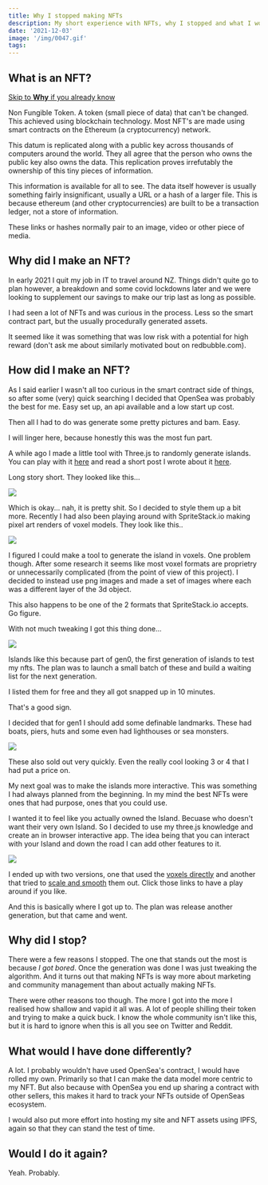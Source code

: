 ```yaml
---
title: Why I stopped making NFTs
description: My short experience with NFTs, why I stopped and what I would do differently next time.
date: '2021-12-03'
image: '/img/0047.gif'
tags: 
---
```


## What is an NFT?

[Skip to **Why** if you already know](#skip)

Non Fungible Token. A token (small piece of data) that can't be changed. This achieved using blockchain technology. Most NFT's are made using smart contracts on the Ethereum (a cryptocurrency) network.

This datum is replicated along with a public key across thousands of computers around the world. They all agree that the person who owns the public key also owns the data. This replication proves irrefutably the ownership of this tiny pieces of information.

This information is available for all to see. The data itself however is usually something fairly insignificant, usually a URL or a hash of a larger file. This is because ethereum (and other cryptocurrencies) are built to be a transaction ledger, not a store of information.

These links or hashes normally pair to an image, video or other piece of media.

<div id="skip">

## Why did I make an NFT?

In early 2021 I quit my job in IT to travel around NZ. Things didn't quite go to plan however, a breakdown and some covid lockdowns later and we were looking to supplement our savings to make our trip last as long as possible.

I had seen a lot of NFTs and was curious in the process. Less so the smart contract part, but the usually procedurally generated assets.

It seemed like it was something that was low risk with a potential for high reward (don't ask me about similarly motivated bout on redbubble.com).

## How did I make an NFT?

As I said earlier I wasn't all too curious in the smart contract side of things, so after some (very) quick searching I decided that OpenSea was probably the best for me. Easy set up, an api available and a low start up cost.

Then all I had to do was generate some pretty pictures and bam. Easy.

I will linger here, because honestly this was the most fun part.

A while ago I made a little tool with Three.js to randomly generate islands. You can play with it [here](https://foopod.github.io/island/) and read a short post I wrote about it [here](https://jonoshields.com/post/island/).

Long story short. They looked like this...

![](/img/island5.png)

Which is okay... nah, it is pretty shit. So I decided to style them up a bit more. Recently I had also been playing around with SpriteStack.io making pixel art renders of voxel models. They look like this..

![](/img/van_3d.gif)


I figured I could make a tool to generate the island in voxels. One problem though. After some research it seems like most voxel formats are proprietry or unnecessarily complicated (from the point of view of this project). I decided to instead use png images and made a set of images where each was a different layer of the 3d object.

This also happens to be one of the 2 formats that SpriteStack.io accepts. Go figure.

With not much tweaking I got this thing done...

![](/img/island01.gif)

Islands like this because part of gen0, the first generation of islands to test my nfts. The plan was to launch a small batch of these and build a waiting list for the next generation.

I listed them for free and they all got snapped up in 10 minutes.

That's a good sign.

I decided that for gen1 I should add some definable landmarks. These had boats, piers, huts and some even had lighthouses or sea monsters.

![](/img/0047.gif)

These also sold out very quickly. Even the really cool looking 3 or 4 that I had put a price on.

My next goal was to make the islands more interactive. This was something I had always planned from the beginning. In my mind the best NFTs were ones that had purpose, ones that you could use.

I wanted it to feel like you actually owned the Island. Becuase who doesn't want their very own Island. So I decided to use my three.js knowledge and create an in browser interactive app. The idea being that you can interact with your Island and down the road I can add other features to it.

![](/img/island-app.png)

I ended up with two versions, one that used the [voxels directly](https://island.engineer/example) and another that tried to [scale and smooth](https://island.engineer/example_v2) them out. Click those links to have a play around if you like.

And this is basically where I got up to. The plan was release another generation, but that came and went.

## Why did I stop?

There were a few reasons I stopped. The one that stands out the most is because *I got bored*. Once the generation was done I was just tweaking the algorithm. And it turns out that making NFTs is way more about marketing and community management than about actually making NFTs.

There were other reasons too though. The more I got into the more I realised how shallow and vapid it all was. A lot of people shilling their token and trying to make a quick buck. I know the whole community isn't like this, but it is hard to ignore when this is all you see on Twitter and Reddit.

## What would I have done differently?

A lot. I probably wouldn't have used OpenSea's contract, I would have rolled my own. Primarily so that I can make the data model more centric to my NFT. But also because with OpenSea you end up sharing a contract with other sellers, this makes it hard to track your NFTs outside of OpenSeas ecosystem.

I would also put more effort into hosting my site and NFT assets using IPFS, again so that they can stand the test of time.

## Would I do it again?

Yeah. Probably.
